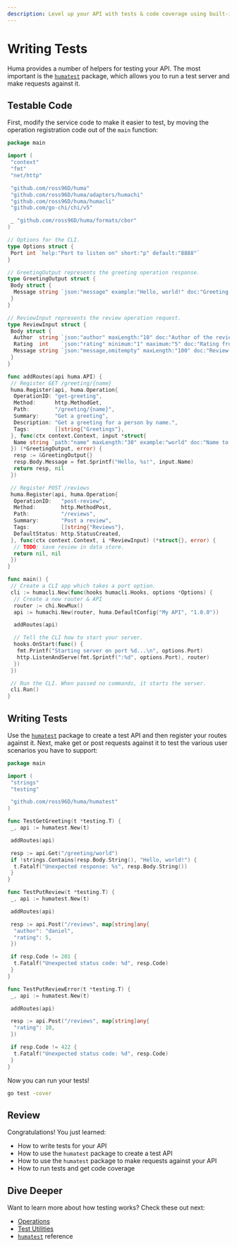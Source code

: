 ```yaml
---
description: Level up your API with tests & code coverage using built-in test utilities.
---
```


# Writing Tests

Huma provides a number of helpers for testing your API. The most important is the [`humatest`](https://pkg.go.dev/github.com/ross96D/huma/humatest) package, which allows you to run a test server and make requests against it.

## Testable Code

First, modify the service code to make it easier to test, by moving the operation registration code out of the `main` function:

```go title="main.go" linenums="1" hl_lines="37 66 75"
package main

import (
 "context"
 "fmt"
 "net/http"

 "github.com/ross96D/huma"
 "github.com/ross96D/huma/adapters/humachi"
 "github.com/ross96D/huma/humacli"
 "github.com/go-chi/chi/v5"

 _ "github.com/ross96D/huma/formats/cbor"
)

// Options for the CLI.
type Options struct {
 Port int `help:"Port to listen on" short:"p" default:"8888"`
}

// GreetingOutput represents the greeting operation response.
type GreetingOutput struct {
 Body struct {
  Message string `json:"message" example:"Hello, world!" doc:"Greeting message"`
 }
}

// ReviewInput represents the review operation request.
type ReviewInput struct {
 Body struct {
  Author  string `json:"author" maxLength:"10" doc:"Author of the review"`
  Rating  int    `json:"rating" minimum:"1" maximum:"5" doc:"Rating from 1 to 5"`
  Message string `json:"message,omitempty" maxLength:"100" doc:"Review message"`
 }
}

func addRoutes(api huma.API) {
 // Register GET /greeting/{name}
 huma.Register(api, huma.Operation{
  OperationID: "get-greeting",
  Method:      http.MethodGet,
  Path:        "/greeting/{name}",
  Summary:     "Get a greeting",
  Description: "Get a greeting for a person by name.",
  Tags:        []string{"Greetings"},
 }, func(ctx context.Context, input *struct{
  Name string `path:"name" maxLength:"30" example:"world" doc:"Name to greet"`
 }) (*GreetingOutput, error) {
  resp := &GreetingOutput{}
  resp.Body.Message = fmt.Sprintf("Hello, %s!", input.Name)
  return resp, nil
 })

 // Register POST /reviews
 huma.Register(api, huma.Operation{
  OperationID:   "post-review",
  Method:        http.MethodPost,
  Path:          "/reviews",
  Summary:       "Post a review",
  Tags:          []string{"Reviews"},
  DefaultStatus: http.StatusCreated,
 }, func(ctx context.Context, i *ReviewInput) (*struct{}, error) {
  // TODO: save review in data store.
  return nil, nil
 })
}

func main() {
 // Create a CLI app which takes a port option.
 cli := humacli.New(func(hooks humacli.Hooks, options *Options) {
  // Create a new router & API
  router := chi.NewMux()
  api := humachi.New(router, huma.DefaultConfig("My API", "1.0.0"))

  addRoutes(api)

  // Tell the CLI how to start your server.
  hooks.OnStart(func() {
   fmt.Printf("Starting server on port %d...\n", options.Port)
   http.ListenAndServe(fmt.Sprintf(":%d", options.Port), router)
  })
 })

 // Run the CLI. When passed no commands, it starts the server.
 cli.Run()
}
```

## Writing Tests

Use the [`humatest`](https://pkg.go.dev/github.com/ross96D/huma/humatest) package to create a test API and then register your routes against it. Next, make get or post requests against it to test the various user scenarios you have to support:

```go title="main_test.go" linenums="1"
package main

import (
 "strings"
 "testing"

 "github.com/ross96D/huma/humatest"
)

func TestGetGreeting(t *testing.T) {
 _, api := humatest.New(t)

 addRoutes(api)

 resp := api.Get("/greeting/world")
 if !strings.Contains(resp.Body.String(), "Hello, world!") {
  t.Fatalf("Unexpected response: %s", resp.Body.String())
 }
}

func TestPutReview(t *testing.T) {
 _, api := humatest.New(t)

 addRoutes(api)

 resp := api.Post("/reviews", map[string]any{
  "author": "daniel",
  "rating": 5,
 })

 if resp.Code != 201 {
  t.Fatalf("Unexpected status code: %d", resp.Code)
 }
}

func TestPutReviewError(t *testing.T) {
 _, api := humatest.New(t)

 addRoutes(api)

 resp := api.Post("/reviews", map[string]any{
  "rating": 10,
 })

 if resp.Code != 422 {
  t.Fatalf("Unexpected status code: %d", resp.Code)
 }
}
```

Now you can run your tests!

```sh title="Terminal"
go test -cover
```

## Review

Congratulations! You just learned:

- How to write tests for your API
- How to use the `humatest` package to create a test API
- How to use the `humatest` package to make requests against your API
- How to run tests and get code coverage

## Dive Deeper

Want to learn more about how testing works? Check these out next:

- [Operations](../features/operations.md)
- [Test Utilities](../features/test-utilities.md)
- [`humatest`](https://pkg.go.dev/github.com/ross96D/huma/humatest) reference
